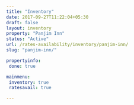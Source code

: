 ```yaml
---
title: "Inventory"
date: 2017-09-27T11:22:04+05:30
draft: false
layout: inventory
property: "Panjim Inn"
status: "Active"
url: /rates-availability/inventory/panjim-inn/
slug: "panjim-inn/"

propertyinfo:
 done: true

mainmenu:
 inventory: true
 ratesavail: true

---
```


